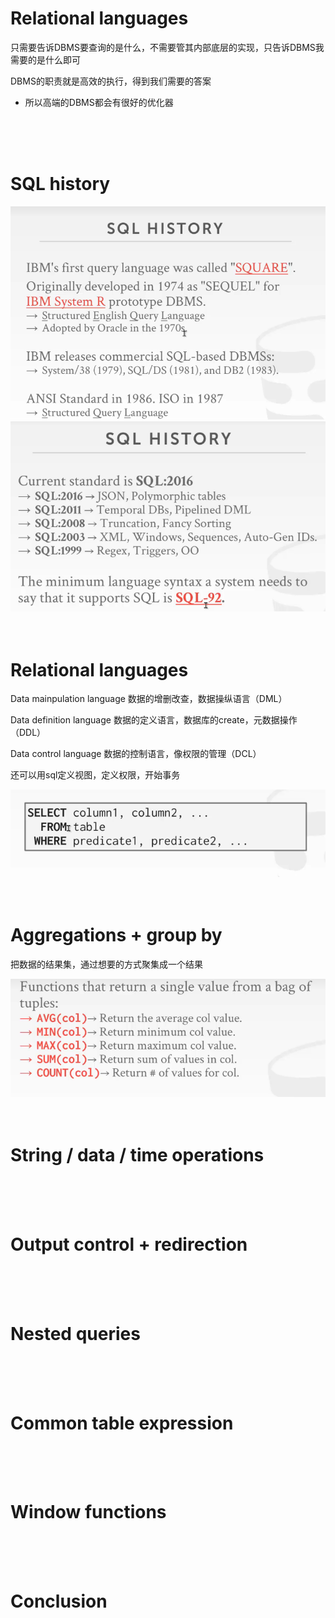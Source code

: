 # Relational languages

只需要告诉DBMS要查询的是什么，不需要管其内部底层的实现，只告诉DBMS我需要的是什么即可

DBMS的职责就是高效的执行，得到我们需要的答案
- 所以高端的DBMS都会有很好的优化器

<br/>

<br/>

<br/>

# SQL history

<img src="image/sql history_01.png" style="zoom:150%;" />

<img src="image/sql history_02.png" style="zoom:150%;" />

<br/>

<br/>

<br/>

# Relational languages

Data mainpulation language 数据的增删改查，数据操纵语言（DML）

Data definition language 数据的定义语言，数据库的create，元数据操作（DDL）

Data control language 数据的控制语言，像权限的管理（DCL）

还可以用sql定义视图，定义权限，开始事务

<img src="image/basic syntax.png" style="zoom:150%;" />

<br/>

<br/>

<br/>

# Aggregations + group by

把数据的结果集，通过想要的方式聚集成一个结果

<img src="image/aggregates.png" style="zoom:150%;" />

<br/>

<br/>

<br/>

# String / data / time operations

<br/>

<br/>

<br/>

# Output control + redirection

<br/>

<br/>

<br/>

# Nested queries

<br/>

<br/>

<br/>

# Common table expression

<br/>

<br/>

<br/>

# Window functions

<br/>

<br/>

<br/>

# Conclusion
